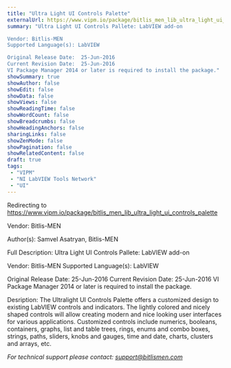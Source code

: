 ```yaml
---
title: "Ultra Light UI Controls Palette"
externalUrl: https://www.vipm.io/package/bitlis_men_lib_ultra_light_ui_controls_palette
summary: "Ultra Light UI Controls Pallete: LabVIEW add-on

Vendor: Bitlis-MEN
Supported Language(s): LabVIEW

Original Release Date:  25-Jun-2016
Current Revision Date:  25-Jun-2016
VI Package Manager 2014 or later is required to install the package."
showSummary: true
showAuthor: false
showEdit: false
showData: false
showViews: false
showReadingTime: false
showWordCount: false
showBreadcrumbs: false
showHeadingAnchors: false
sharingLinks: false
showZenMode: false
showPagination: false
showRelatedContent: false
draft: true
tags:
 - "VIPM"
 - "NI LabVIEW Tools Network"
 - "UI"
---
```


Redirecting to https://www.vipm.io/package/bitlis_men_lib_ultra_light_ui_controls_palette

Vendor: Bitlis-MEN

Author(s): Samvel Asatryan, Bitlis-MEN
 
Full Description:
Ultra Light UI Controls Pallete: LabVIEW add-on

Vendor: Bitlis-MEN
Supported Language(s): LabVIEW

Original Release Date:  25-Jun-2016
Current Revision Date:  25-Jun-2016
VI Package Manager 2014 or later is required to install the package.

Desription:
The Ultralight UI Controls Palette offers a customized design to existing LabVIEW controls and indicators. 
The lightly colored and nicely shaped controls will allow creating modern and nice looking user interfaces for various applications.
Customized controls include numerics, booleans, containers, graphs, list and table trees, rings, enums and combo boxes, strings, paths, sliders, knobs and gauges, time and date, charts, clusters and arrays, etc.

*For technical support please contact: support@bitlismen.com*